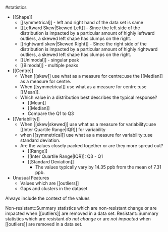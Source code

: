 #statistics 
* [[Shape]]
	* [[symmetrical]] - left and right hand of the data set is same
	* [[Leftward Skew|Skewed Left]] - Since the left side of the distribution is impacted by a particular amount of highly leftward outliers, a skewed left shape has clumps on the right. 
	* [[rightward skew|Skewed Right]] - Since the right side of the distribution is impacted by a particular amount of highly rightward outliers, a skewed left shape has clumps on the right.
	* [[Unimodal]] - singular peak
	* [[Bimodal]] - multiple peaks
* [[Centre]]
	* When [[skew]] use what as a measure for centre::use the [[Median]] as a measure for centre. 
	* When [[symmetrical]] use what as a measure for centre::use [[Mean]].
	* Which value in a distribution best describes the typical response?
		* [[Mean]]
		* [[Median]]
		* Compare the Q1 to Q3
* [[Variability]]
	* When [[skew|skewed]] use what as a measure for variability::use [[Inter Quartile Range|IQR]] for variability
	* when [[symmetrical]] use what as a measure for variability::use standard deviation. 
	* Are the values closely packed together or are they more spread out?
		* [[Range]]
		* [[Inter Quartile Range|IQR]]: Q3 - Q1
		* [[Standard Deviation]]
			* The values typically vary by 14.35 ppb from the mean of 7.31 ppb.
* Unusual Features
	* Values which are [[outliers]]
	* Gaps and clusters in the dataset

Always include the context of the values

Non-resistant::Summary statistics which are non-resistant change or are impacted when [[outliers]] are removed in a data set.
Resistant::Summary statistics which are resistant *do not change* or are *not impacted* when [[outliers]] are removed in a data set.


